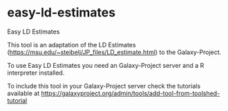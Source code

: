 # easy-ld-estimates
Easy LD Estimates


This tool is an adaptation of the LD Estimates (https://msu.edu/~steibelj/JP_files/LD_estimate.html) to the Galaxy-Project.

To use Easy LD Estimates you need an Galaxy-Project server and a R interpreter installed.

To include this tool in your Galaxy-Project server check the tutorials available at https://galaxyproject.org/admin/tools/add-tool-from-toolshed-tutorial
